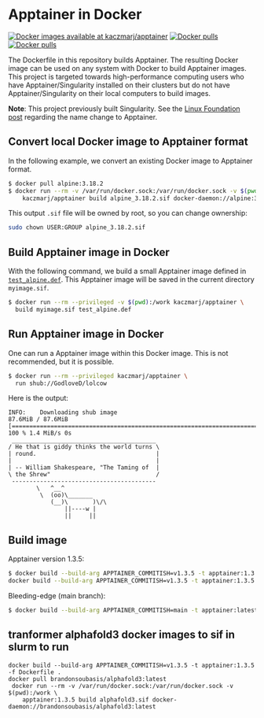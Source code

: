 # Apptainer in Docker

[![Docker images available at kaczmarj/apptainer](https://img.shields.io/badge/DockerHub-kaczmarj/apptainer-blue)](https://hub.docker.com/r/kaczmarj/apptainer)
[![Docker pulls](https://img.shields.io/docker/pulls/kaczmarj/apptainer)](https://hub.docker.com/r/kaczmarj/apptainer)
[![Docker pulls](https://img.shields.io/docker/pulls/kaczmarj/singularity)](https://hub.docker.com/r/kaczmarj/singularity)

The Dockerfile in this repository builds Apptainer. The resulting Docker image can be used on any system with Docker to build Apptainer images. This project is targeted towards high-performance computing users who have Apptainer/Singularity installed on their clusters but do not have Apptainer/Singularity on their local computers to build images.


**Note**: This project previously built Singularity.
See the [Linux Foundation post](https://www.linuxfoundation.org/press/press-release/new-linux-foundation-project-accelerates-collaboration-on-container-systems-between-enterprise-and-high-performance-computing-environments) regarding the name change to Apptainer.

## Convert local Docker image to Apptainer format

In the following example, we convert an existing Docker image to Apptainer format.

```bash
$ docker pull alpine:3.18.2
$ docker run --rm -v /var/run/docker.sock:/var/run/docker.sock -v $(pwd):/work \
    kaczmarj/apptainer build alpine_3.18.2.sif docker-daemon://alpine:3.18.2
```

This output `.sif` file will be owned by root, so you can change ownership:

```bash
sudo chown USER:GROUP alpine_3.18.2.sif
```

## Build Apptainer image in Docker

With the following command, we build a small Apptainer image defined in [`test_alpine.def`](test_alpine.def). This Apptainer image will be saved in the current directory `myimage.sif`.

```bash
$ docker run --rm --privileged -v $(pwd):/work kaczmarj/apptainer \
  build myimage.sif test_alpine.def
```

## Run Apptainer image in Docker

One can run a Apptainer image within this Docker image. This is not recommended, but it is possible.

```bash
$ docker run --rm --privileged kaczmarj/apptainer \
  run shub://GodloveD/lolcow
```

Here is the output:

```
INFO:    Downloading shub image
87.6MiB / 87.6MiB [======================================================================================================================================================] 100 % 1.4 MiB/s 0s
 _________________________________________
/ He that is giddy thinks the world turns \
| round.                                  |
|                                         |
| -- William Shakespeare, "The Taming of  |
\ the Shrew"                              /
 -----------------------------------------
        \   ^__^
         \  (oo)\_______
            (__)\       )\/\
                ||----w |
                ||     ||
```

## Build image

Apptainer version 1.3.5:

```bash
$ docker build --build-arg APPTAINER_COMMITISH=v1.3.5 -t apptainer:1.3.5 .
docker build --build-arg APPTAINER_COMMITISH=v1.3.5 -t apptainer:1.3.5 -f Dockerfile .
```

Bleeding-edge (main branch):

```bash
$ docker build --build-arg APPTAINER_COMMITISH=main -t apptainer:latest .
```

## tranformer alphafold3 docker images to sif in slurm to run

```shell
docker build --build-arg APPTAINER_COMMITISH=v1.3.5 -t apptainer:1.3.5 -f Dockerfile .
docker pull brandonsoubasis/alphafold3:latest
 docker run --rm -v /var/run/docker.sock:/var/run/docker.sock -v $(pwd):/work \
    apptainer:1.3.5 build alphafold3.sif docker-daemon://brandonsoubasis/alphafold3:latest
```
